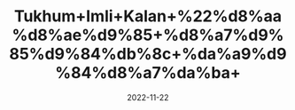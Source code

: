 ---
title: 'Tukhum+Imli+Kalan+%22%d8%aa%d8%ae%d9%85+%d8%a7%d9%85%d9%84%db%8c+%da%a9%d9%84%d8%a7%da%ba+'
date: '2022-11-22' 
metatag: '' 
inventory: '0' 
draft: false 
# meta description 
shortDescripton: 'Black+Tamarind+Seeds%22+Tamarind+seed+boosts+skin+elasticity%2c+provides+hydration+and+smoothness%2c+it+helps+in+skin+moisturization+and+smoothes+fine+lines+and+wrinkles.'
description: 'Seed+%d8%aa%d8%ae%d9%85++%d8%a8%db%8c%d8%ac'
longdescription: ''
tags: ''
brand: ''
subCategory: ''
unit: '50 gm-Pk'
sellCount: '0'
featured: True
# product Price
price: '80.0'
# Product Short Description
shortDescription: 'Black+Tamarind+Seeds%22+Tamarind+seed+boosts+skin+elasticity%2c+provides+hydration+and+smoothness%2c+it+helps+in+skin+moisturization+and+smoothes+fine+lines+and+wrinkles.'
productID: 'A114856C-0239-ED11-9968-005056B3A416'
type: 'products'
category: 'Seed+%d8%aa%d8%ae%d9%85++%d8%a8%db%8c%d8%ac' 
thumnailproduct: 'https://eraconnect.blob.core.windows.net/product-images/aminsaddiquidawakhana/4ccbc5a3-80ef-4d4e-a4e1-606120ab04fd.webp' 
images:
  - image: 'https://eraconnect.blob.core.windows.net/product-images/aminsaddiquidawakhana/4ccbc5a3-80ef-4d4e-a4e1-606120ab04fd.webp'  
Variants:
---